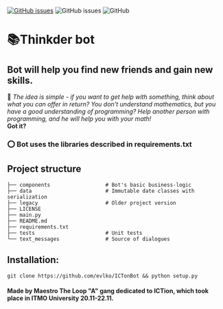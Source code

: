 [![GitHub issues](https://img.shields.io/github/issues/evlko/ICTonBot)](https://github.com/evlko/ICTonBot/issues)
![GitHub issues](https://img.shields.io/badge/code%20style-black-black) 
![GitHub](https://img.shields.io/github/license/evlko/ICTonBot) <br>

# :books:Thinkder bot
## Bot will help you find new friends and gain new skills.

:book:
*The idea is simple - if you want to get help with something, think about what you can offer in return?
You don't understand mathematics, but you have a good understanding of programming?
Help another person with programming, and he will help you with your math! <br>*
**Got it?**



### :o: Bot uses the libraries described in requirements.txt

## Project structure
```
├── components                  # Bot's basic business-logic
├── data                        # Immutable date classes with serialization
├── legacy                      # Older project version
├── LICENSE
├── main.py
├── README.md
├── requirements.txt
├── tests                       # Unit tests
└── text_messages               # Source of dialogues           
```

## Installation:
```shell script
git clone https://github.com/evlko/ICTonBot && python setup.py
```   

#### Made by Maestro The Loop "A" gang dedicated to ICTion, which took place in ITMO University 20.11-22.11.